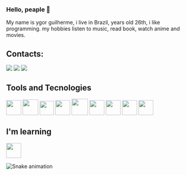 ### Hello, peaple :vulcan_salute:
My name is ygor guilherme, i live in Brazil, years old 26th, i like programming.
my hobbies listen to music, read book, watch anime and movies.

## Contacts:

<div>
  <a href="https://www.linkedin.com/in/ygorfsguilherme" target="_blank"> <img src="https://img.shields.io/badge/-LinkedIn-%230077B5?style=for-the-badge&logo=linkedin&logoColor=white" target="_blank"></a> <a href="https://discord.com/users/Ygor%20Guilherme#3911" target="_blank"><img src="https://img.shields.io/badge/-Discord-%230077B5?style=for-the-badge&logo=discord&logoColor=white" target="_blank"></a>
  <a href = "mailto:ygorfsguilherme@gmail.com"><img src="https://img.shields.io/badge/Gmail-D14836?style=for-the-badge&logo=gmail&logoColor=white" target="_blank"></a>
</div>

## Tools and Tecnologies
<img src="https://cdn.jsdelivr.net/gh/devicons/devicon/icons/git/git-original.svg" width="40" height="40"/> <img src="https://cdn.jsdelivr.net/gh/devicons/devicon/icons/java/java-original.svg" width="42" height="42"/>
<img width="38" height="38" src="https://cdn.jsdelivr.net/gh/devicons/devicon/icons/spring/spring-original.svg" />
<img src="https://cdn.jsdelivr.net/gh/devicons/devicon/icons/html5/html5-original.svg" width="40" height="40" />
<img src="https://cdn.jsdelivr.net/gh/devicons/devicon/icons/sass/sass-original.svg" width="44" height="44" /> 
<img src="https://cdn.jsdelivr.net/gh/devicons/devicon/icons/react/react-original.svg" width="40" height="40" /> 
<img src="https://cdn.jsdelivr.net/gh/devicons/devicon/icons/mysql/mysql-original.svg" width="40" height="40" />
<img src="https://cdn.jsdelivr.net/gh/devicons/devicon/icons/typescript/typescript-original.svg" width="40" height="40" />
<img src="https://cdn.jsdelivr.net/gh/devicons/devicon/icons/linux/linux-original.svg" width="40" height="40" />
          
## I'm learning
<img src="https://cdn.jsdelivr.net/gh/devicons/devicon/icons/angularjs/angularjs-original.svg" width="40" height="40"/>

![Snake animation](https://github.com/ygorfsguilherme/ygorfsguilherme/blob/output/github-contribution-grid-snake.svg)
